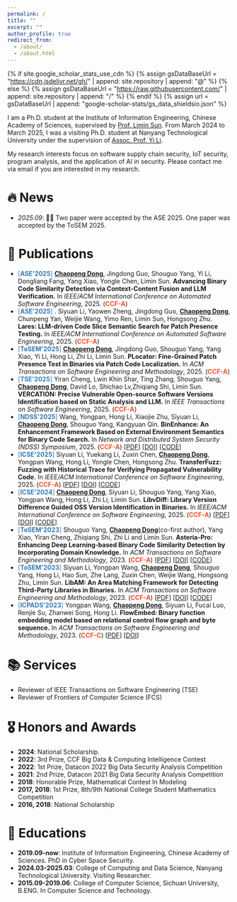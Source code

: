 ```yaml
---
permalink: /
title: ""
excerpt: ""
author_profile: true
redirect_from: 
  - /about/
  - /about.html
---
```


{% if site.google_scholar_stats_use_cdn %}
{% assign gsDataBaseUrl = "https://cdn.jsdelivr.net/gh/" | append: site.repository | append: "@" %}
{% else %}
{% assign gsDataBaseUrl = "https://raw.githubusercontent.com/" | append: site.repository | append: "/" %}
{% endif %}
{% assign url = gsDataBaseUrl | append: "google-scholar-stats/gs_data_shieldsio.json" %}

<span class='anchor' id='about-me'></span>

I am a Ph.D. student at the Institute of Information Engineering, Chinese Academy of Sciences, supervised by [Prof. Limin Sun](https://scholar.google.com/citations?hl=zh-CN&user=ujYecNkAAAAJ). From March 2024 to March 2025, I was a visiting Ph.D. student at Nanyang Technological University under the supervision of [Assoc. Prof. Yi Li](https://liyiweb.com/).

My research interests focus on software supply chain security, IoT security, program analysis, and the application of AI in security. Please contact me via email if you are interested in my research.


# 🔥 News
- *2025.09*: 🎉🎉 Two paper were accepted by the ASE 2025. One paper was accepted by the ToSEM 2025.


# 📝 Publications 

- <span style="color:#337AB7">[**ASE'2025**]</span> **<u>Chaopeng Dong</u>**, Jingdong Guo, Shouguo Yang, Yi Li, Dongliang Fang,
Yang Xiao, Yongle Chen, Limin Sun.  **Advancing Binary Code Similarity Detection via Context-Content Fusion and LLM Verification.**  In *IEEE/ACM International Conference on Automated Software Engineering*, 2025. (<span style="color:#FC4E2A">**CCF-A**</span>) 
- <span style="color:#337AB7">[**ASE'2025**]</span> . Siyuan Li, Yaowen Zheng, Jingdong Guo, **<u>Chaopeng Dong</u>**, Chunpeng Yan, Weijie Wang, Yimo Ren, Limin Sun, Hongsong Zhu. **Lares: LLM-driven Code Slice Semantic Search for Patch Presence Testing.**  In *IEEE/ACM International Conference on Automated Software Engineering*, 2025. (<span style="color:#FC4E2A">**CCF-A**</span>) 
- <span style="color:#337AB7">[**ToSEM'2025**]</span> **<u>Chaopeng Dong</u>**, Jingdong Guo, Shouguo Yang, Yang Xiao, Yi Li, Hong Li, Zhi Li, Limin Sun.  **PLocator: Fine-Grained Patch Presence Test in Binaries via Patch Code Localization.**  In *ACM Transactions on Software Engineering and Methodology*, 2025. (<span style="color:#FC4E2A">**CCF-A**</span>) 
- <span style="color:#337AB7">[**TSE'2025**]</span> Yiran Cheng, Lwin Khin Shar, Ting Zhang, Shouguo Yang, **<u>Chaopeng Dong</u>**, David Lo, Shichao Lv,Zhiqiang Shi, Limin Sun.  **VERCATION: Precise Vulnerable Open-source Software Versions Identification based on Static Analysis and LLM.**  In *IEEE Transactions on Software Engineering*, 2025. (<span style="color:#FC4E2A">**CCF-A**</span>) 
- <span style="color:#337AB7">[**NDSS'2025**]</span> Wang, Yongpan, Hong Li, Xiaojie Zhu, Siyuan Li, **<u>Chaopeng Dong</u>**, Shouguo Yang, Kangyuan Qin.  **BinEnhance: An Enhancement Framework Based on External Environment Semantics for Binary Code Search.**  In *Network and Distributed
System Security (NDSS) Symposium*, 2025. (<span style="color:#FC4E2A">**CCF-A**</span>) [[PDF](pdfs/BinEnhance_NDSS_2025.pdf)] [[DOI](https://doi.org/10.14722/ndss.2025.240568 )] [[CODE](https://github.com/wang-yongpan/BinEnhance)]
- <span style="color:#337AB7">[**ICSE'2025**]</span> Siyuan Li, Yuekang Li, Zuxin Chen, **<u>Chaopeng Dong</u>**, Yongpan Wang, Hong Li, Yongle Chen, Hongsong Zhu.  **TransferFuzz: Fuzzing with Historical Trace for Verifying Propagated Vulnerability Code.**  In *IEEE/ACM International Conference on Software Engineering*, 2025. (<span style="color:#FC4E2A">**CCF-A**</span>) [[PDF](pdfs/TransferFuzz_ICSE_2025.pdf)] [[DOI](https://doi.org/10.1109/ICSE55347.2025.00061)] [[CODE](https://github.com/Siyuan-Li201/TransferFuzz)]
- <span style="color:#337AB7">[**ICSE'2024**]</span> **<u>Chaopeng Dong</u>**, Siyuan Li, Shouguo Yang, Yang Xiao, Yongpan Wang, Hong Li, Zhi Li, Limin Sun.  **LibvDiff: Library Version Difference Guided OSS Version Identification in Binaries.**  In *IEEE/ACM International Conference on Software Engineering*, 2025. (<span style="color:#FC4E2A">**CCF-A**</span>) [[PDF](pdfs/LibvDiff_ICSE_2024.pdf)] [[DOI](https://doi.org/10.1145/3597503.3623336)] [[CODE](https://github.com/GentleCP/LibvDiff-public)]
- <span style="color:#337AB7">[**ToSEM'2023**]</span> Shouguo Yang, **<u>Chaopeng Dong</u>**(co-first author), Yang Xiao, Yiran Cheng, Zhiqiang Shi, Zhi Li and Limin Sun.  **Asteria-Pro: Enhancing Deep Learning-based Binary Code Similarity Detection by Incorporating Domain Knowledge.**  In *ACM Transactions on Software Engineering and Methodology*, 2023. (<span style="color:#FC4E2A">**CCF-A**</span>) [[PDF](pdfs/Asteria-pro_ToSEM_2023.pdf)] [[DOI](https://doi.org/10.1145/3604611)] [[CODE](https://github.com/Asteria-BCSD/Asteria-Pro)]
- <span style="color:#337AB7">[**ToSEM'2023**]</span> Siyuan Li, Yongpan Wang, **<u>Chaopeng Dong</u>**, Shouguo Yang, Hong Li, Hao Sun, Zhe Lang, Zuxin Chen, Weijie Wang, Hongsong Zhu, Limin Sun.  **LibAM: An Area Matching Framework for Detecting Third-Party Libraries in Binaries.**  In *ACM Transactions on Software Engineering and Methodology*, 2023. (<span style="color:#FC4E2A">**CCF-A**</span>) [[PDF](pdfs/LibAM_ToSEM_2023.pdf)] [[DOI](https://doi.org/10.1145/3625294)] [[CODE](https://github.com/Siyuan-Li201/LibAM)]
- <span style="color:#337AB7">[**ICPADS'2023**]</span> Yongpan Wang, **<u>Chaopeng Dong</u>**, Siyuan Li, Fucai Luo, Renjie Su, Zhanwei Song, Hong Li.  **FlowEmbed: Binary function embedding model based on relational control flow graph and byte sequence.**  In *ACM Transactions on Software Engineering and Methodology*, 2023. (<span style="color:#FC4E2A">**CCF-C**</span>) [[PDF](pdfs/FlowEmbed_ICPADS_2023.pdf)] [[DOI](https://doi.org/10.1109/icpads60453.2023.00141)]


# 📚 Services
- Reviewer of IEEE Transactions on Software Engineering (TSE)
- Reviewer of Frontiers of Computer Science (FCS)

# 🎖 Honors and Awards
- **2024**: National Scholarship.
- **2022**: 3rd Prize, CCF Big Data & Computing Intelligence Contest
- **2022**: 1st Prize, Datacon 2022 Big Data Security Analysis Competition
- **2021**: 2nd Prize, Datacon 2021 Big Data Security Analysis Competition
- **2018**: Honorable Prize, Mathematical Contest In Modeling 
- **2017, 2018**: 1st Prize, 8th/9th National College Student Mathematics Competition
- **2016, 2018**: National Scholarship


# 📖 Educations
- **2019.09-now**: Institute of Information Engineering, Chinese Academy of Sciences. PhD in Cyber Space Security.
- **2024.03-2025.03**: College of Computing and Data Science, Nanyang Technological University. Visiting Researcher. 
- **2015.09-2019.06**: College of Computer Science, Sichuan University, B.ENG. In Computer Science and Technology.